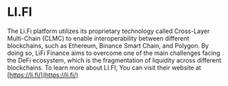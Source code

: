 # LI.FI

The Li.Fi platform utilizes its proprietary technology called Cross-Layer Multi-Chain (CLMC) to enable interoperability between different blockchains, such as Ethereum, Binance Smart Chain, and Polygon. By doing so, LiFi Finance aims to overcome one of the main challenges facing the DeFi ecosystem, which is the fragmentation of liquidity across different blockchains. To learn more about LI.FI, You can visit their website at [https://li.fi/](https://li.fi/)
